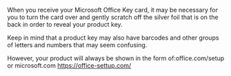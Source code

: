 When you receive your Microsoft Office Key card, it may be necessary for you to turn the card over and gently scratch off the silver foil that is on the back in order to reveal your product key. 

Keep in mind that a product key may also have barcodes and other groups of letters and numbers that may seem confusing. 

However, your product will always be shown in the form of:office.com/setup or microsoft.com
 https://office-settup.com/
